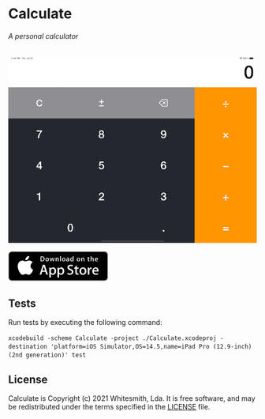 Calculate
============
###### A personal calculator

![screenshot](https://github.com/ricardopereira/Calculate/raw/master/resources/screens/app-preview.png)

![Download on the App Store](https://raw.githubusercontent.com/ricardopereira/resources/master/img/appstore-badge.png)

Tests
-------

Run tests by executing the following command:

`xcodebuild -scheme Calculate -project ./Calculate.xcodeproj -destination 'platform=iOS Simulator,OS=14.5,name=iPad Pro (12.9-inch) (2nd generation)' test`

License
-------

Calculate is Copyright (c) 2021 Whitesmith, Lda. It is free software,
and may be redistributed under the terms specified in the [LICENSE] file.

[LICENSE]: /LICENSE.md
